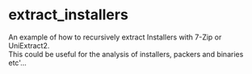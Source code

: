 # extract_installers

An example of how to recursively extract Installers with 7-Zip or UniExtract2. <BR>
This could be useful for the analysis of installers, packers and binaries etc'... 
